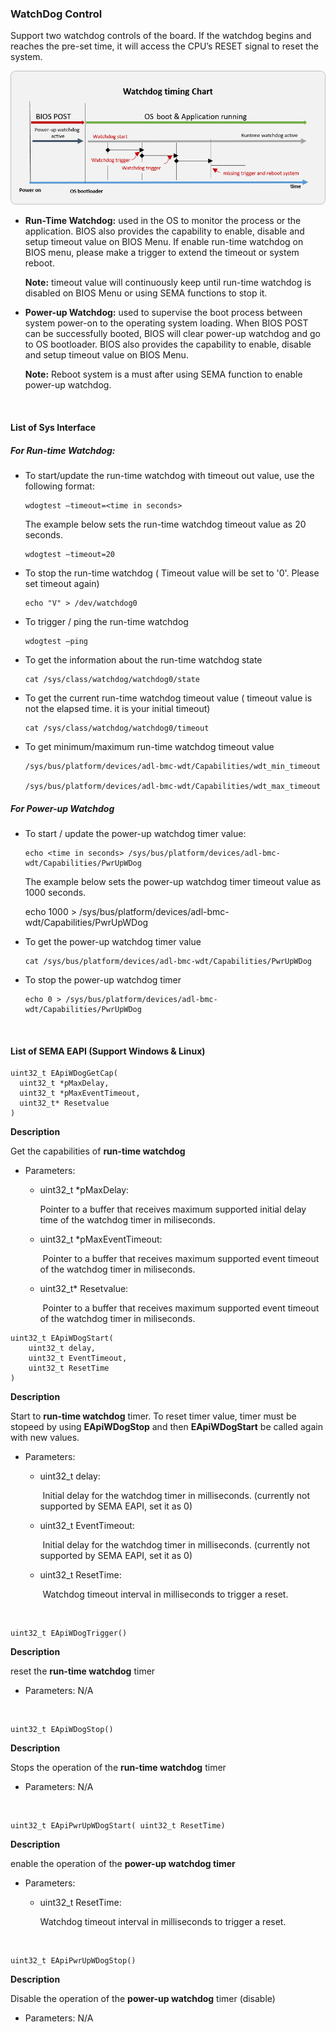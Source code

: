 ### WatchDog Control

Support two watchdog controls of the board. If the watchdog begins and reaches the pre-set time, it will access the CPU’s RESET signal to reset the system.

![watchdog_timing_chart](WatchDog.assets/watchdog_timing_chart.png)



* **Run-Time Watchdog:** used in the OS to monitor the process or the application. BIOS also provides the capability to enable, disable and setup timeout value on BIOS Menu. If enable run-time watchdog on BIOS menu, please make a trigger to extend the timeout or system reboot.

  **Note:** timeout value will continuously keep until run-time watchdog is disabled on BIOS Menu or using SEMA functions to stop it.  



* **Power-up Watchdog:** used to supervise the boot process between system power-on to the operating system loading. When BIOS POST can be successfully booted, BIOS will clear power-up watchdog and go to OS bootloader. BIOS also provides the capability to enable, disable and setup timeout value on BIOS Menu.  

  **Note:** Reboot system is a must after using SEMA function to enable power-up watchdog.

<br />



#### List of Sys Interface 


##### For Run-time Watchdog: 

* To start/update the run-time watchdog with timeout out value, use the following format:
  ```
  wdogtest –timeout=<time in seconds>
  ```
  
  The example below sets the run-time watchdog timeout value as 20 seconds.
  ```
  wdogtest –timeout=20
  ```  
  
* To stop the run-time watchdog ( Timeout value will be set to '0'. Please set timeout again)
  ```
  echo "V" > /dev/watchdog0
  ```
  
* To trigger / ping the run-time watchdog
  ```
  wdogtest –ping
  ```
  
* To get the information about the run-time watchdog state
  ```
  cat /sys/class/watchdog/watchdog0/state
  ```
* To get the current run-time watchdog timeout value ( timeout value is not the elapsed time. it is your initial timeout)   
  ```
  cat /sys/class/watchdog/watchdog0/timeout
  ```
* To get minimum/maximum run-time watchdog timeout value
  ```
  /sys/bus/platform/devices/adl-bmc-wdt/Capabilities/wdt_min_timeout
  
  /sys/bus/platform/devices/adl-bmc-wdt/Capabilities/wdt_max_timeout
  ```
  
##### For Power-up Watchdog  

* To start / update the power-up watchdog timer value:
  ```
  echo <time in seconds> /sys/bus/platform/devices/adl-bmc-wdt/Capabilities/PwrUpWDog
  ```
  The example below sets the power-up watchdog timer timeout value as 1000 seconds.   
  
  echo 1000 > /sys/bus/platform/devices/adl-bmc-wdt/Capabilities/PwrUpWDog

* To get the power-up watchdog timer value
  ```
  cat /sys/bus/platform/devices/adl-bmc-wdt/Capabilities/PwrUpWDog
  ```

* To stop the power-up watchdog timer
  ```
  echo 0 > /sys/bus/platform/devices/adl-bmc-wdt/Capabilities/PwrUpWDog
  ```



<br />

#### List of SEMA EAPI (Support Windows & Linux)


  ```
uint32_t EApiWDogGetCap(
    uint32_t *pMaxDelay,
    uint32_t *pMaxEventTimeout,
    uint32_t* Resetvalue
)
  ```

**Description**

Get the capabilities of **run-time watchdog**

* Parameters:

  * uint32_t *pMaxDelay:

    Pointer to a buffer that receives maximum supported initial delay time of the watchdog timer in miliseconds.

  * uint32_t *pMaxEventTimeout:

    ​		Pointer to a buffer that receives maximum supported event timeout of the watchdog timer in miliseconds.

  * uint32_t* Resetvalue:

    ​		Pointer to a buffer that receives maximum supported event timeout of the watchdog timer in miliseconds.


```
uint32_t EApiWDogStart(
    uint32_t delay,
    uint32_t EventTimeout,
    uint32_t ResetTime
)
```

**Description**

Start to **run-time watchdog** timer. To reset timer value, timer must be stopeed by using **EApiWDogStop** and then **EApiWDogStart** be called again with new values.  

* Parameters:

  * uint32_t delay:

    ​		Initial delay for the watchdog timer in milliseconds. (currently not supported by SEMA EAPI, set  it as 0)

  * uint32_t EventTimeout:

    ​		Initial delay for the watchdog timer in milliseconds. (currently not supported by SEMA EAPI, set it as 0)

  * uint32_t ResetTime:

    ​		Watchdog timeout interval in milliseconds to trigger a reset.


<br />


```
uint32_t EApiWDogTrigger()
```

**Description**

reset the **run-time watchdog** timer

* Parameters: N/A



<br />


```
uint32_t EApiWDogStop()
```

**Description**

Stops the operation of the **run-time watchdog** timer

* Parameters: N/A


<br />


```
uint32_t EApiPwrUpWDogStart( uint32_t ResetTime)
```

**Description**

enable the operation of the **power-up watchdog timer**

* Parameters:

  * uint32_t ResetTime:

    Watchdog timeout interval in milliseconds to trigger a reset.


<br />


```
uint32_t EApiPwrUpWDogStop()
```

**Description**

Disable the operation of the **power-up watchdog** timer (disable)

* Parameters: N/A

